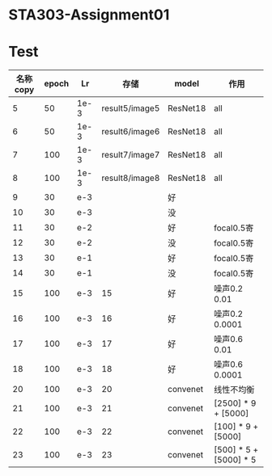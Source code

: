 # STA303-Assignment01
# Test

| 名称copy | epoch | Lr   | 存储           | model    | 作用                   |
| -------- | ----- | ---- | -------------- | -------- | ---------------------- |
| 5        | 50    | 1e-3 | result5/image5 | ResNet18 | all                    |
| 6        | 50    | 1e-3 | result6/image6 | ResNet18 | all                    |
| 7        | 100   | 1e-3 | result7/image7 | ResNet18 | all                    |
| 8        | 100   | 1e-3 | result8/image8 | ResNet18 | all                    |
| 9        | 30    | e-3  |                | 好       |                        |
| 10       | 30    | e-3  |                | 没       |                        |
| 11       | 30    | e-2  |                | 好       | focal0.5寄             |
| 12       | 30    | e-2  |                | 没       | focal0.5寄             |
| 13       | 30    | e-1  |                | 好       | focal0.5寄             |
| 14       | 30    | e-1  |                | 没       | focal0.5寄             |
| 15       | 100   | e-3  | 15             | 好       | 噪声0.2 0.01           |
| 16       | 100   | e-3  | 16             | 好       | 噪声0.2 0.0001         |
| 17       | 100   | e-3  | 17             | 好       | 噪声0.6 0.01           |
| 18       | 100   | e-3  | 18             | 好       | 噪声0.6 0.0001         |
| 20       | 100   | e-3  | 20             | convenet | 线性不均衡             |
| 21       | 100   | e-3  | 21             | convenet | [2500] * 9 + [5000]    |
| 22       | 100   | e-3  | 22             | convenet | [100] * 9 + [5000]     |
| 23       | 100   | e-3  | 23             | convenet | [500] * 5 + [5000] * 5 |
